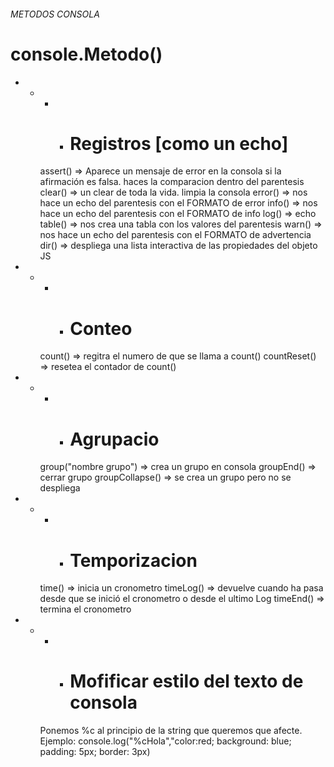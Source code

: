 ###### METODOS CONSOLA
# console.Metodo()

- - * * # Registros [como un echo]
    assert() => Aparece un mensaje de error en la consola si la afirmación es falsa. haces la comparacion dentro del parentesis
    clear() => un clear de toda la vida. limpia la consola
    error() => nos hace un echo del parentesis con el FORMATO de error
    info() => nos hace un echo del parentesis con el FORMATO de info
    log() =>  echo
    table() => nos crea una tabla con los valores del parentesis
    warn() => nos hace un echo del parentesis con el FORMATO de advertencia
    dir() => despliega una lista interactiva de las propiedades del objeto JS

- - * * # Conteo 
    count() => regitra el numero de que se llama a count()
    countReset() => resetea el contador de count()

- - * * # Agrupacio
    group("nombre grupo") => crea un grupo en consola
    groupEnd() => cerrar grupo
    groupCollapse() => se crea un grupo pero no se despliega

- - + + # Temporizacion
    time() => inicia un cronometro
        timeLog() => devuelve cuando ha pasa desde que se inició el cronometro o desde el ultimo Log
    timeEnd() => termina el cronometro

- - + + # Mofificar estilo del texto de consola
    Ponemos %c al principio de la string que queremos que afecte.
    Ejemplo:
        console.log("%cHola","color:red; background: blue; padding: 5px; border: 3px)